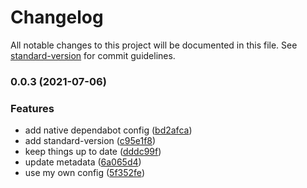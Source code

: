 # Changelog

All notable changes to this project will be documented in this file. See [standard-version](https://github.com/conventional-changelog/standard-version) for commit guidelines.

### 0.0.3 (2021-07-06)


### Features

* add native dependabot config ([bd2afca](https://github.com/john-d-pelingo/react-twitch-streamers/commit/bd2afca028de9780f0dd222f9bffd4cd6850c36e))
* add standard-version ([c95e1f8](https://github.com/john-d-pelingo/react-twitch-streamers/commit/c95e1f8aa90b1289de8001ef79156833ad696bf5))
* keep things up to date ([dddc99f](https://github.com/john-d-pelingo/react-twitch-streamers/commit/dddc99f55a41d2515ec74f92ed87d8a163b30816))
* update metadata ([6a065d4](https://github.com/john-d-pelingo/react-twitch-streamers/commit/6a065d4937c36bbd8150523098620d4c5d098c3e))
* use my own config ([5f352fe](https://github.com/john-d-pelingo/react-twitch-streamers/commit/5f352feb36c2a186bd50c9a0c67b850aa105519d))
